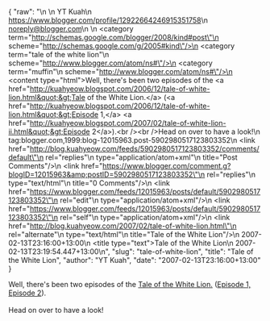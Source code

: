 {
  "raw": "<entry>\n  <author>\n    <name>YT Kuah</name>\n    <uri>https://www.blogger.com/profile/12922664246915351758</uri>\n    <email>noreply@blogger.com</email>\n  </author>\n  <category term=\"http://schemas.google.com/blogger/2008/kind#post\"\n    scheme=\"http://schemas.google.com/g/2005#kind\"/>\n  <category term=\"tale of the white lion\"\n    scheme=\"http://www.blogger.com/atom/ns#\"/>\n  <category term=\"muffin\"\n    scheme=\"http://www.blogger.com/atom/ns#\"/>\n  <content type=\"html\">Well, there's been two episodes of the &lt;a href=&quot;http://kuahyeow.blogspot.com/2006/12/tale-of-white-lion.html&quot;&gt;Tale of the White Lion.&lt;/a&gt; (&lt;a href=&quot;http://kuahyeow.blogspot.com/2006/12/tale-of-white-lion.html&quot;&gt;Episode 1,&lt;/a&gt; &lt;a href=&quot;http://kuahyeow.blogspot.com/2007/02/tale-of-white-lion-ii.html&quot;&gt;Episode 2&lt;/a&gt;).&lt;br /&gt;&lt;br /&gt;Head on over to have a look!</content>\n  <id>tag:blogger.com,1999:blog-12015963.post-5902980517123803352</id>\n  <link href=\"http://blog.kuahyeow.com/feeds/5902980517123803352/comments/default\"\n    rel=\"replies\"\n    type=\"application/atom+xml\"\n    title=\"Post Comments\"/>\n  <link href=\"https://www.blogger.com/comment.g?blogID=12015963&amp;postID=5902980517123803352\"\n    rel=\"replies\"\n    type=\"text/html\"\n    title=\"0 Comments\"/>\n  <link href=\"https://www.blogger.com/feeds/12015963/posts/default/5902980517123803352\"\n    rel=\"edit\"\n    type=\"application/atom+xml\"/>\n  <link href=\"https://www.blogger.com/feeds/12015963/posts/default/5902980517123803352\"\n    rel=\"self\"\n    type=\"application/atom+xml\"/>\n  <link href=\"http://blog.kuahyeow.com/2007/02/tale-of-white-lion.html\"\n    rel=\"alternate\"\n    type=\"text/html\"\n    title=\"Tale of the White Lion\"/>\n  <published>2007-02-13T23:16:00+13:00</published>\n  <title type=\"text\">Tale of the White Lion</title>\n  <updated>2007-02-13T23:19:54.447+13:00</updated>\n</entry>",
  "slug": "tale-of-white-lion",
  "title": "Tale of the White Lion",
  "author": "YT Kuah",
  "date": "2007-02-13T23:16:00+13:00"
}

Well, there's been two episodes of the <a href="http://kuahyeow.blogspot.com/2006/12/tale-of-white-lion.html">Tale of the White Lion.</a> (<a href="http://kuahyeow.blogspot.com/2006/12/tale-of-white-lion.html">Episode 1,</a> <a href="http://kuahyeow.blogspot.com/2007/02/tale-of-white-lion-ii.html">Episode 2</a>).<br /><br />Head on over to have a look!